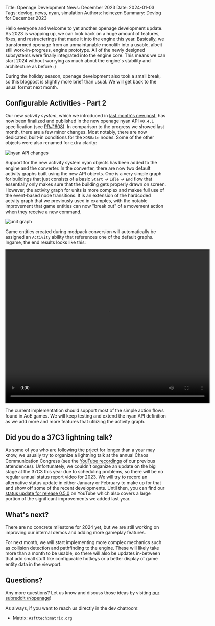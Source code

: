 Title: Openage Development News: December 2023
Date: 2024-01-03
Tags: devlog, news, nyan, simulation
Authors: heinezen
Summary: Devlog for December 2023

Hello everyone and welcome to yet another openage development update. As 2023 is wrapping up, we can look back on a huge amount of features, fixes, and restructerings that made it into the engine this year. Basically, we transformed openage from an unmaintanable monolith into a usable, albeit still work-in-progress, engine prototype. All of the newly designed subsystems were finally integrated into the engine core. This means we can start 2024 without worrying as much about the engine's stability and architecture as before :)

During the holiday season, openage development also took a small break, so this blogpost is slightly more brief than usual. We will get back to the usual format next month.


## Configurable Activities - Part 2

Our new *activity system*, which we introduced in [last month's new post]({filename}/blog/devlog_2023_11.md), has now been finalized and published in the new openage nyan API `v0.4.1` specification (see [PR#1608](https://github.com/SFTtech/openage/pull/1608)). In comparison to the progress we showed last month, there are a few minor changes. Most notably, there are now dedicated, built-in conditions for the `XORGate` nodes. Some of the other objects were also renamed for extra clarity:

![nyan API changes]({static}/images/news/2023-12/activity_nyan_api.svg)

Support for the new activity system nyan objects has been added to the engine and the converter. In the converter, there are now two default activity graphs built using the new API objects. One is a very simple graph for buildings that just consists of a basic `Start` -> `Idle` -> `End` flow that essentially only makes sure that the building gets properly drawn on screen. However, the activity graph for units is more complex and makee full use of the event-based node transitions. It is an extension of the hardcoded actvity graph that we previously used in examples, with the notable improvement that game entities can now "break out" of a movement action when they receive a new command.

![unit graph]({static}/images/news/2023-12/activity_graph_units.svg)

Game entities created during modpack conversion will automatically be assigned an `Activity` ability that references one of the default graphs. Ingame, the end results looks like this:

<video width="640" height="480" controls>
  <source src="./images/news/2023-12/openage_activity_improved.mp4" type="video/mp4">
</video>

The current implementation should support most of the simple action flows found in AoE games. We will keep testing and extend the nyan API definition as we add more and more features that utilizing the activity graph.


## Did you do a 37C3 lightning talk?

As some of you who are following the prject for longer than a year may know, we usually try to organize a lightning talk at the annual Chaos Communication Congress (see the [YouTube recordings](https://www.youtube.com/playlist?list=PLT1iU74zbvGhLaWE8XnXXfA18-gvGtUzd) of our previous attendences). Unfortunately, we couldn't organize an update on the big stage at the 37C3 this year due to scheduling problems, so there will be no regular annual status report video for 2023. We will try to record an alternative status update in either January or February to make up for that and show off some of the recent developments. Until then, you can find our [status update for release 0.5.0](https://www.youtube.com/watch?v=s-TzT_KoaII) on YouTube which also covers a large portion of the significant improvements we added last year.


## What's next?

There are no concrete milestone for 2024 yet, but we are still working on improving our internal demos and adding more gameplay features.

For next month, we will start implementing more complex mechanics such as collision detection and pathfinding to the engine. These will likely take more than a month to be usable, so there will also be updates in-between that add small stuff like configurable hotkeys or a better display of game entity data in the viewport.


## Questions?

Any more questions? Let us know and discuss those ideas by visiting [our subreddit /r/openage](https://reddit.com/r/openage)!

As always, if you want to reach us directly in the dev chatroom:

* Matrix: `#sfttech:matrix.org`
